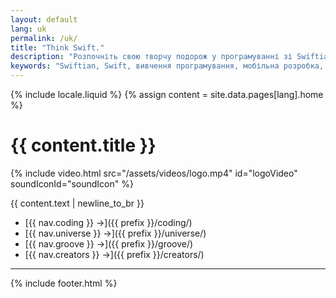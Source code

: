 ```yaml
---
layout: default
lang: uk
permalink: /uk/
title: "Think Swift."
description: "Розпочніть свою творчу подорож у програмуванні зі Swiftian — інтерактивною платформою, розробленою для ефективного вивчення Swift."
keywords: "Swiftian, Swift, вивчення програмування, мобільна розробка, вивчити Swift"
---
```


{% include locale.liquid %}
{% assign content = site.data.pages[lang].home %}

# {{ content.title }}

{% include video.html src="/assets/videos/logo.mp4" id="logoVideo" soundIconId="soundIcon" %}

{{ content.text | newline_to_br }}

- [{{ nav.coding }} →]({{ prefix }}/coding/)
- [{{ nav.universe }} →]({{ prefix }}/universe/)
- [{{ nav.groove }} →]({{ prefix }}/groove/)
- [{{ nav.creators }} →]({{ prefix }}/creators/)

---
{% include footer.html %}
